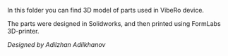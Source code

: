 In this folder you can find 3D model of parts used in VibeRo device. 

The parts were designed in Solidworks, and then printed using FormLabs 3D-printer.





*Designed by Adilzhan Adilkhanov*
